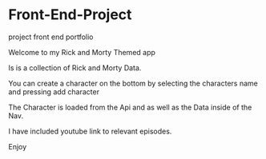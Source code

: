 # Front-End-Project
project front end portfolio

Welcome to my Rick and Morty Themed app

Is is a collection of Rick and Morty Data.

You can create a character on the bottom by selecting the characters name and pressing add character

The Character is loaded from the Api and as well as the Data inside of the Nav.

I have included youtube link to relevant episodes.

Enjoy